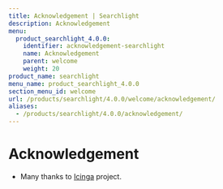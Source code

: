```yaml
---
title: Acknowledgement | Searchlight
description: Acknowledgement
menu:
  product_searchlight_4.0.0:
    identifier: acknowledgement-searchlight
    name: Acknowledgement
    parent: welcome
    weight: 20
product_name: searchlight
menu_name: product_searchlight_4.0.0
section_menu_id: welcome
url: /products/searchlight/4.0.0/welcome/acknowledgement/
aliases:
  - /products/searchlight/4.0.0/acknowledgement/
---
```


# Acknowledgement
 - Many thanks to [Icinga](https://www.icinga.com/) project.
